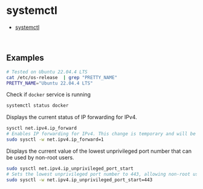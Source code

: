 # systemctl

- [systemctl](https://man7.org/linux/man-pages/man1/systemctl.1.html)

<br>

## Examples

```bash
# Tested on Ubuntu 22.04.4 LTS
cat /etc/os-release  | grep "PRETTY_NAME"
PRETTY_NAME="Ubuntu 22.04.4 LTS"
```

Check if `docker` service is running

```bash
systemctl status docker
```

Displays the current status of IP forwarding for IPv4.

```bash
sysctl net.ipv4.ip_forward
# Enables IP forwarding for IPv4. This change is temporary and will be lost after a reboot.
sudo sysctl -w net.ipv4.ip_forward=1
```

Displays the current value of the lowest unprivileged port number that can be used by non-root users.

```bash
sudo sysctl net.ipv4.ip_unprivileged_port_start
# Sets the lowest unprivileged port number to 443, allowing non-root users to bind to ports 443 and above. This requires superuser privileges and the change is temporary, lost after a reboot.
sudo sysctl -w net.ipv4.ip_unprivileged_port_start=443
```
